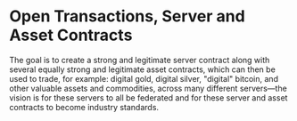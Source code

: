 Open Transactions, Server and Asset Contracts
====================================

The goal is to create a strong and legitimate server contract along with several equally strong and legitimate asset contracts, which can then be used to trade, for example: digital gold, digital silver, "digital" bitcoin, and other valuable assets and commodities, across many different servers—the vision is for these servers to all be federated and for these server and asset contracts to become industry standards.
